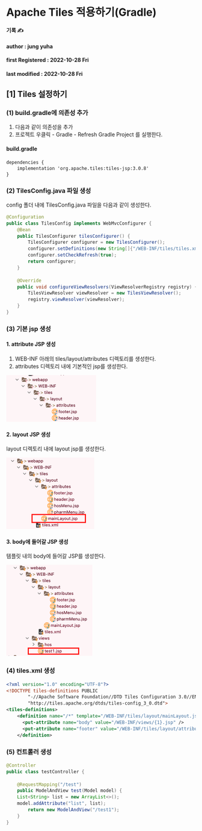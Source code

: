 # Apache Tiles 적용하기(Gradle)

**기록 ✍️**

#### author : jung yuha

#### **first Registered :** 2022-10-28 Fri

#### last modified : 2022-10-28 Fri

## \[1] Tiles 설정하기

### (1) build.gradle에 의존성 추가

1. 다음과 같이 의존성을 추가
2. 프로젝트 우클릭 - Gradle -  Refresh Gradle Project 를 실행한다.

#### build.gradle

```properties
dependencies {    
    implementation 'org.apache.tiles:tiles-jsp:3.0.8'
}
```

### (2) TilesConfig.java 파일 생성

config 폴더 내에 TilesConfig.java 파일을 다음과 같이 생성한다.

```java
@Configuration
public class TilesConfig implements WebMvcConfigurer {
    @Bean
    public TilesConfigurer tilesConfigurer() {
        TilesConfigurer configurer = new TilesConfigurer();
        configurer.setDefinitions(new String[]{"/WEB-INF/tiles/tiles.xml"});
        configurer.setCheckRefresh(true);
        return configurer;
    }

    @Override
    public void configureViewResolvers(ViewResolverRegistry registry) {
        TilesViewResolver viewResolver = new TilesViewResolver();
        registry.viewResolver(viewResolver);
    }
}
```

### (3) 기본 jsp 생성

#### 1. attribute JSP 생성

1. WEB-INF 아래의 tiles/layout/attributes 디렉토리를 생성한다.
2. attributes 디렉토리 내에 기본적인 jsp를 생성한다.

![](<.gitbook/assets/image (3).png>)

#### 2. layout JSP 생성

layout 디렉토리 내에 layout jsp를 생성한다.

![](<.gitbook/assets/image (5).png>)

#### 3. body에 들어갈 JSP 생성

템플릿 내의 body에 들어갈 JSP를 생성한다.

![](<.gitbook/assets/image (2).png>)

### (4) tiles.xml 생성

```xml
<?xml version="1.0" encoding="UTF-8"?>
<!DOCTYPE tiles-definitions PUBLIC 
        "-//Apache Software Foundation//DTD Tiles Configuration 3.0//EN"
        "http://tiles.apache.org/dtds/tiles-config_3_0.dtd">
<tiles-definitions>
    <definition name="/*" template="/WEB-INF/tiles/layout/mainLayout.jsp" >
      <put-attribute name="body" value="/WEB-INF/views/{1}.jsp" />
      <put-attribute name="footer" value="/WEB-INF/tiles/layout/attributes/footer.jsp" />
    </definition>
```

### (5) 컨트롤러 생성

```java
@Controller
public class testController {
	
    @RequestMapping("/test")
    public ModelAndView test(Model model) {
	List<String> list = new ArrayList<>();
	model.addAttribute("list", list);     
        return new ModelAndView("/test1");
    }
}
```


